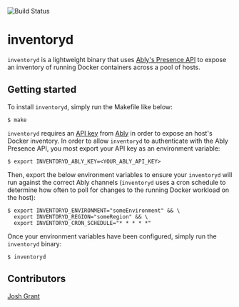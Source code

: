 ![Build Status](https://github.com/j0shgrant/inventoryd/actions/workflows/main.yml/badge.svg)

# inventoryd
`inventoryd` is a lightweight binary that uses [Ably's Presence API](https://ably.com/documentation/core-features/presence) to expose an inventory of running Docker containers across a pool of hosts.

## Getting started
To install `inventoryd`, simply run the Makefile like below:
```shell
$ make
```
`inventoryd` requires an [API key](https://knowledge.ably.com/setting-up-and-managing-api-keys) from [Ably](https://ably.com/) in order to expose an host's Docker inventory. In order to allow `inventoryd` to authenticate with the Ably Presence API, you most export your API key as an environment variable:
```shell
$ export INVENTORYD_ABLY_KEY=<YOUR_ABLY_API_KEY>
```
Then, export the below environment variables to ensure your `inventoryd` will run against the correct Ably channels (`inventoryd` uses a cron schedule to determine how often to poll for changes to the running Docker workload on the host):
```shell
$ export INVENTORYD_ENVIRONMENT="someEnvironment" && \
  export INVENTORYD_REGION="someRegion" && \
  export INVENTORYD_CRON_SCHEDULE="* * * * *"
```

Once your environment variables have been configured, simply run the `inventoryd` binary:
```shell
$ inventoryd
```

## Contributors
[Josh Grant](https://github.com/j0shgrant)